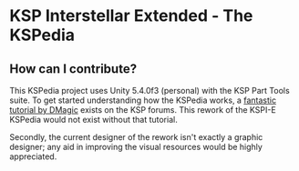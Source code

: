 # KSP Interstellar Extended - The KSPedia

## How can I contribute?

This KSPedia project uses Unity 5.4.0f3 (personal) with the KSP Part Tools suite.
To get started understanding how the KSPedia works, a [fantastic tutorial by DMagic](https://forum.kerbalspaceprogram.com/index.php?/topic/137628-kspedia-creation-tutorial/) exists on the KSP forums.
This rework of the KSPI-E KSPedia would not exist without that tutorial.

Secondly, the current designer of the rework isn't exactly a graphic designer; any aid in improving the visual resources would be highly appreciated.